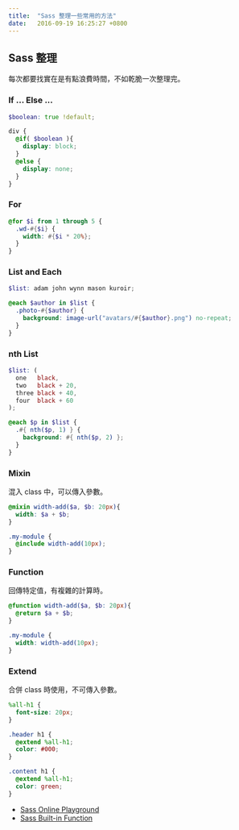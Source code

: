 ```yaml
---
title:  "Sass 整理一些常用的方法"
date:   2016-09-19 16:25:27 +0800
---
```


## Sass 整理

每次都要找實在是有點浪費時間，不如乾脆一次整理完。

### If ... Else ...

```scss
$boolean: true !default;

div {
  @if( $boolean ){
    display: block;
  }
  @else {
    display: none;
  }
}
```

### For

```scss
@for $i from 1 through 5 {
  .wd-#{$i} {
    width: #{$i * 20%};
  }
}
```

<!--excerpt-->

### List and Each

```scss
$list: adam john wynn mason kuroir;

@each $author in $list {
  .photo-#{$author} {
    background: image-url("avatars/#{$author}.png") no-repeat;
  }
}
````

### nth List

```scss
$list: (
  one   black,
  two   black + 20,
  three black + 40,
  four  black + 60
);

@each $p in $list {
  .#{ nth($p, 1) } {
    background: #{ nth($p, 2) };
  }
}
```

### Mixin

混入 class 中，可以傳入參數。

```scss
@mixin width-add($a, $b: 20px){
  width: $a + $b;
}

.my-module {
  @include width-add(10px);
}
```

### Function

回傳特定值，有複雜的計算時。

```scss
@function width-add($a, $b: 20px){
  @return $a + $b;
}

.my-module {
  width: width-add(10px);
}
```

### Extend

合併 class 時使用，不可傳入參數。

```scss
%all-h1 {
  font-size: 20px;
}

.header h1 {
  @extend %all-h1;
  color: #000;
}

.content h1 {
  @extend %all-h1;
  color: green;
}
```


- [Sass Online Playground](http://www.sassmeister.com/)
- [Sass Built-in Function](http://sass-lang.com/documentation/Sass/Script/Functions.html)
